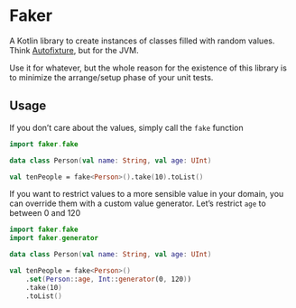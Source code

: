 # Faker

A Kotlin library to create instances of classes filled with random values. Think [Autofixture](https://github.com/AutoFixture/AutoFixture), but for the JVM.

Use it for whatever, but the whole reason for the existence of this library is to minimize the arrange/setup phase of your unit tests.

## Usage

If you don’t care about the values, simply call the `fake` function

```kotlin
import faker.fake

data class Person(val name: String, val age: UInt)

val tenPeople = fake<Person>().take(10).toList()
```

If you want to restrict values to a more sensible value in your domain, you can override them with a custom value generator. Let’s restrict `age` to between 0 and 120

```kotlin
import faker.fake
import faker.generator

data class Person(val name: String, val age: UInt)

val tenPeople = fake<Person>()
    .set(Person::age, Int::generator(0, 120))
    .take(10)
    .toList()
```
